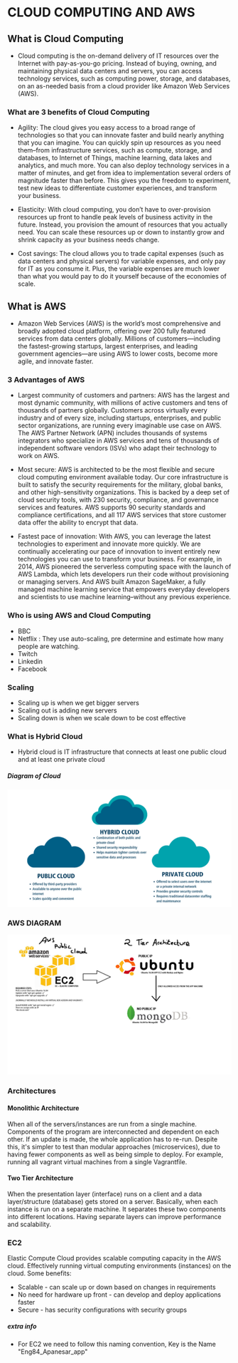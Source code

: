 # CLOUD COMPUTING AND AWS

## What is Cloud Computing

- Cloud computing is the on-demand delivery of IT resources over the Internet with pay-as-you-go pricing. Instead of buying, owning, and maintaining physical data centers and servers, you can access technology services, such as computing power, storage, and databases, on an as-needed basis from a cloud provider like Amazon Web Services (AWS).

### What are 3 benefits of Cloud Computing

- Agility: The cloud gives you easy access to a broad range of technologies so that you can innovate faster and build nearly anything that you can imagine. You can quickly spin up resources as you need them–from infrastructure services, such as compute, storage, and databases, to Internet of Things, machine learning, data lakes and analytics, and much more. You can also deploy technology services in a matter of minutes, and get from idea to implementation several orders of magnitude faster than before. This gives you the freedom to experiment, test new ideas to differentiate customer experiences, and transform your business.

- Elasticity: With cloud computing, you don’t have to over-provision resources up front to handle peak levels of business activity in the future. Instead, you provision the amount of resources that you actually need. You can scale these resources up or down to instantly grow and shrink capacity as your business needs change.

- Cost savings: The cloud allows you to trade capital expenses (such as data centers and physical servers) for variable expenses, and only pay for IT as you consume it. Plus, the variable expenses are much lower than what you would pay to do it yourself because of the economies of scale. 


## What is AWS
- Amazon Web Services (AWS) is the world’s most comprehensive and broadly adopted cloud platform, offering over 200 fully featured services from data centers globally. Millions of customers—including the fastest-growing startups, largest enterprises, and leading government agencies—are using AWS to lower costs, become more agile, and innovate faster.

### 3 Advantages of AWS
- Largest community of customers and partners: AWS has the largest and most dynamic community, with millions of active customers and tens of thousands of partners globally. Customers across virtually every industry and of every size, including startups, enterprises, and public sector organizations, are running every imaginable use case on AWS. The AWS Partner Network (APN) includes thousands of systems integrators who specialize in AWS services and tens of thousands of independent software vendors (ISVs) who adapt their technology to work on AWS. 

- Most secure: AWS is architected to be the most flexible and secure cloud computing environment available today. Our core infrastructure is built to satisfy the security requirements for the military, global banks, and other high-sensitivity organizations. This is backed by a deep set of cloud security tools, with 230 security, compliance, and governance services and features. AWS supports 90 security standards and compliance certifications, and all 117 AWS services that store customer data offer the ability to encrypt that data.

- Fastest pace of innovation: With AWS, you can leverage the latest technologies to experiment and innovate more quickly. We are continually accelerating our pace of innovation to invent entirely new technologies you can use to transform your business. For example, in 2014, AWS pioneered the serverless computing space with the launch of AWS Lambda, which lets developers run their code without provisioning or managing servers. And AWS built Amazon SageMaker, a fully managed machine learning service that empowers everyday developers and scientists to use machine learning–without any previous experience.

### Who is using AWS and Cloud Computing 

- BBC
- Netflix : They use auto-scaling, pre determine and estimate how many people are watching. 
- Twitch 
- Linkedin 
- Facebook 

### Scaling

- Scaling up is when we get bigger servers
- Scaling out is adding new servers 
- Scaling down is when we scale down to be cost effective 

### What is Hybrid Cloud 

- Hybrid cloud is IT infrastructure that connects at least one public cloud and at least one private cloud
##### Diagram of Cloud
![cloud_diagram](https://github.com/ArunPanesar42/cloud_computing_AWS/blob/main/types_of_cloud.png?raw=true)

### AWS DIAGRAM

![aws_diagram](https://github.com/ArunPanesar42/cloud_computing_AWS/blob/main/diagram.JPG?raw=true)

### Architectures 
#### Monolithic Architecture 
When all of the servers/instances are run from a single machine. Components of the program are interconnected and dependent on each other. If an update is made, the whole application has to re-run. Despite this, it's simpler to test than modular approaches (microservices), due to having fewer components as well as being simple to deploy. For example, running all vagrant virtual machines from a single Vagrantfile.

#### Two Tier Architecture
When the presentation layer (interface) runs on a client and a data layer/structure (database) gets stored on a server. Basically, when each instance is run on a separate machine. It separates these two components into different locations. Having separate layers can improve performance and scalability.

### EC2
Elastic Compute Cloud provides scalable computing capacity in the AWS cloud. Effectively running virtual computing environments (instances) on the cloud. Some benefits:
- Scalable - can scale up or down based on changes in requirements
- No need for hardware up front - can develop and deploy applications faster
- Secure - has security configurations with security groups
##### extra info
- For EC2 we need to follow this naming convention, Key is the Name "Eng84_Apanesar_app"





